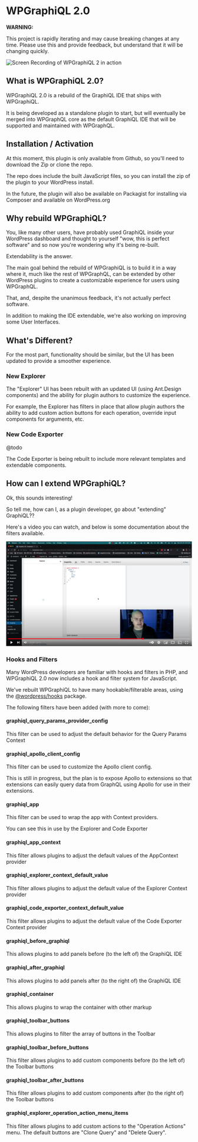 # WPGraphiQL 2.0

**WARNING:**

This project is rapidly iterating and may cause breaking changes at any time. Please use this and provide feedback, but understand that it will be changing quickly.

![Screen Recording of WPGraphiQL 2 in action](./img/explorer-screen-recording.gif)

## What is WPGraphiQL 2.0?

WPGraphiQL 2.0 is a rebuild of the GraphiQL IDE that ships with WPGraphiQL.

It is being developed as a standalone plugin to start, but will eventually be merged into WPGraphQL
core as the default GraphiQL IDE that will be supported and maintained with WPGraphQL.

## Installation / Activation

At this moment, this plugin is only available from Github, so you'll need to download the Zip or clone the repo.

The repo does include the built JavaScript files, so you can install the zip of the plugin to your WordPress install.

In the future, the plugin will also be available on Packagist for installing via Composer and available on WordPress.org

## Why rebuild WPGraphiQL?

You, like many other users, have probably used GraphiQL inside your WordPress dashboard
and thought to yourself "wow, this is perfect software" and so now you're wondering why it's being
re-built.

Extendability is the answer.

The main goal behind the rebuild of WPGraphiQL is to build it in a way where it, much like the
rest of WPGraphQL, can be extended by other WordPress plugins to create a customizable experience
for users using WPGraphQL.

That, and, despite the unanimous feedback, it's not actually perfect software.

In addition to making the IDE extendable, we're also working on improving some User Interfaces.

## What's Different?

For the most part, functionality should be similar, but the UI has been updated to provide a smoother
experience.

### New Explorer

The "Explorer" UI has been rebuilt with an updated UI (using Ant.Design components) and the ability
for plugin authors to customize the experience.

For example, the Explorer has filters in place that allow plugin authors the ability to add custom
action buttons for each operation, override input components for arguments, etc.

### New Code Exporter

@todo

The Code Exporter is being rebuilt to include more relevant templates and extendable components.

## How can I extend WPGraphiQL?

Ok, this sounds interesting!

So tell me, how can I, as a plugin developer, go about "extending" GraphiQL??

Here's a video you can watch, and below is some documentation about the filters available.

[![Video showing how to build a WPGraphiQL extension](./img/extension-tutorial-video-screenshot.png)](https://www.youtube.com/watch?v=e2l35zAT4JQ)

### Hooks and Filters

Many WordPress developers are familiar with hooks and filters in PHP, and WPGraphiQL 2.0 now includes
a hook and filter system for JavaScript.

We've rebuilt WPGraphiQL to have many hookable/filterable areas, using
the [@wordpress/hooks](https://www.npmjs.com/package/@wordpress/hooks) package.

The following filters have been added (with more to come):

#### graphiql_query_params_provider_config

This filter can be used to adjust the default behavior for the Query Params Context

#### graphiql_apollo_client_config

This filter can be used to customize the Apollo client config.

This is still in progress, but the plan is to expose Apollo to extensions so that
extensions can easily query data from GraphQL using Apollo for use in their extensions.

#### graphiql_app

This filter can be used to wrap the app with Context providers.

You can see this in use by the Explorer and Code Exporter

#### graphiql_app_context

This filter allows plugins to adjust the default values of the AppContext provider

#### graphiql_explorer_context_default_value

This filter allows plugins to adjust the default value of the Explorer Context provider

#### graphiql_code_exporter_context_default_value

This filter allows plugins to adjust the default value of the Code Exporter Context provider

#### graphiql_before_graphiql

This allows plugins to add panels before (to the left of) the GraphiQL IDE

#### graphiql_after_graphiql

This allows plugins to add panels after (to the right of) the GraphiQL IDE

#### graphiql_container

This allows plugins to wrap the container with other markup

#### graphiql_toolbar_buttons

This allows plugins to filter the array of buttons in the Toolbar

#### graphiql_toolbar_before_buttons

This filter allows plugins to add custom components before (to the left of) the Toolbar buttons

#### graphiql_toolbar_after_buttons

This filter allows plugins to add custom components after (to the right of) the Toolbar buttons

#### graphiql_explorer_operation_action_menu_items

This filter allows plugins to add custom actions to the "Operation Actions" menu.
The default buttons are "Clone Query" and "Delete Query".
